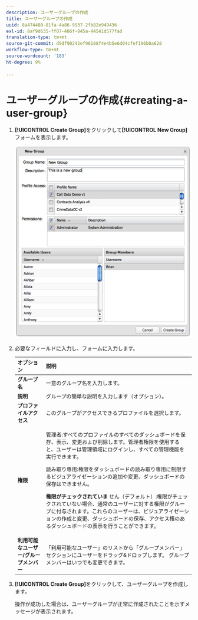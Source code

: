 ```yaml
---
description: ユーザーグループの作成
title: ユーザーグループの作成
uuid: 8a474480-81fa-4a86-9937-2fb82e949436
exl-id: 8af9d635-ff07-486f-845a-44541d577fad
translation-type: tm+mt
source-git-commit: d9df90242ef96188f4e4b5e6d04cfef196b0a628
workflow-type: tm+mt
source-wordcount: '183'
ht-degree: 9%

---
```


# ユーザーグループの作成{#creating-a-user-group}

1. **[!UICONTROL Create Group]**&#x200B;をクリックして&#x200B;**[!UICONTROL New Group]**&#x200B;フォームを表示します。

   ![](assets/create_user_group.png)

1. 必要なフィールドに入力し、フォームに入力します。

   <table id="choicetable_3AE53AAC8A07471394EA993917B6AE33"> 
    <thead class="chhead sthead"> 
    <th class="choptionhd"> オプション</th> 
    <th class="chdeschd"> 説明</th> 
    </thead> 
    <tr class="chrow strow"> 
    <td class="choption"><strong>グループ名</strong></td> 
    <td class="chdesc stentry"> 一意のグループ名を入力します。</td> 
    </tr> 
    <tr class="chrow strow"> 
    <td class="choption"><strong>説明</strong></td> 
    <td class="chdesc stentry"> グループの簡単な説明を入力します（オプション）。</td> 
    </tr> 
    <tr class="chrow strow"> 
    <td class="choption"><strong>プロファイルアクセス</strong></td> 
    <td class="chdesc stentry"> このグループがアクセスできるプロファイルを選択します。</td> 
    </tr> 
    <tr class="chrow strow"> 
    <td class="choption"><strong>権限</strong></td> 
    <td class="chdesc stentry"> <p> <span class="uicontrol"> 管理者</span>:すべてのプロファイルのすべてのダッシュボードを保存、表示、変更および削除します。管理者権限を使用すると、ユーザーは管理領域にログインし、すべての管理機能を実行できます。 </p> <p> <span class="uicontrol"> 読み取り専用</span>:権限をダッシュボードの読み取り専用に制限するビジュアライゼーションの追加や変更、ダッシュボードの保存はできません。 </p> <p> <b>権限がチェックされていま </b>せん（デフォルト）:権限がチェックされていない場合、通常のユーザーに対する権限がグループに付与されます。これらのユーザーは、ビジュアライゼーションの作成と変更、ダッシュボードの保存、アクセス権のあるダッシュボードの表示を行うことができます。 </p> </td> 
    </tr> 
    <tr class="chrow strow"> 
    <td class="choption"><strong>利用可能なユーザー/グループメンバー</strong></td> 
    <td class="chdesc stentry">「<span class="uicontrol">利用可能なユーザー</span>」のリストから「<span class="uicontrol">グループメンバー</span>」セクションにユーザーをドラッグ&amp;ドロップします。 グループメンバーはいつでも変更できます。 </td> 
    </tr> 
    </table>

1. **[!UICONTROL Create Group]**&#x200B;をクリックして、ユーザーグループを作成します。

   操作が成功した場合は、ユーザーグループが正常に作成されたことを示すメッセージが表示されます。
